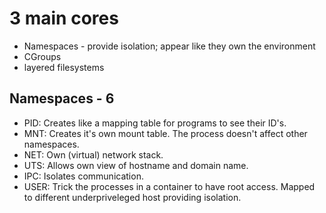 # 3 main cores
- Namespaces - provide isolation; appear like they own the environment
- CGroups
- layered filesystems

## Namespaces - 6 
- PID: Creates like a mapping table for programs to see their ID's.
- MNT: Creates it's own mount table. The process doesn't affect other namespaces.
- NET: Own (virtual) network stack. 
- UTS: Allows own view of hostname and domain name.
- IPC: Isolates communication.
- USER: Trick the processes in a container to have root access. Mapped to different underpriveleged host providing isolation.

